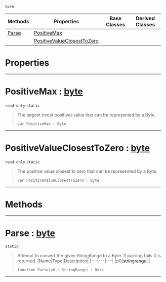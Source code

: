  `Core`

|Methods|Properties|Base Classes|Derived Classes|
|---|---|---|---|
|[ Parse](https://plasmaengine.github.io/PlasmaDocs/Plasma1/C++/code_reference/lightning_base_types/byte.markdown#parse-plasma-engine-docume)|[ PositiveMax](https://plasmaengine.github.io/PlasmaDocs/Plasma1/C++/code_reference/lightning_base_types/byte.markdown#positivemax-plasma-engine)| | |
| |[ PositiveValueClosestToZero](https://plasmaengine.github.io/PlasmaDocs/Plasma1/C++/code_reference/lightning_base_types/byte.markdown#positivevalueclosesttoze)| | |


 #  Properties


---  
 #  PositiveMax : [byte](https://plasmaengine.github.io/PlasmaDocs/Plasma1/C++/code_reference/lightning_base_types/byte.markdown)

 `read-only` `static`

> The largest (most positive) value that can be represented by a Byte.
> ``` lang=cpp, name=Lightning
> var PositiveMax : Byte


---  
 #  PositiveValueClosestToZero : [byte](https://plasmaengine.github.io/PlasmaDocs/Plasma1/C++/code_reference/lightning_base_types/byte.markdown)

 `read-only` `static`

> The positive value closest to zero that can be represented by a Byte.
> ``` lang=cpp, name=Lightning
> var PositiveValueClosestToZero : Byte


---  
 #  Methods


---  
 #  Parse : [byte](https://plasmaengine.github.io/PlasmaDocs/Plasma1/C++/code_reference/lightning_base_types/byte.markdown)

 `static`

> Attempt to convert the given StringRange to a Byte. If parsing fails 0 is returned.
> |Name|Type|Description|
> |---|---|---|
> |p0|[stringrange](https://plasmaengine.github.io/PlasmaDocs/Plasma1/C++/code_reference/lightning_base_types/stringrange.markdown)| |
> ``` lang=cpp, name=Lightning
> function Parse(p0 : StringRange) : Byte
> ``` 


---  
 

 